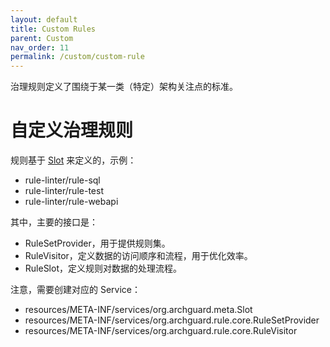 ```yaml
---
layout: default
title: Custom Rules
parent: Custom
nav_order: 11
permalink: /custom/custom-rule
---
```


治理规则定义了围绕于某一类（特定）架构关注点的标准。

# 自定义治理规则

规则基于 [Slot](/custom/custom-slot) 来定义的，示例：

- rule-linter/rule-sql
- rule-linter/rule-test
- rule-linter/rule-webapi
                         
其中，主要的接口是：

- RuleSetProvider，用于提供规则集。
- RuleVisitor，定义数据的访问顺序和流程，用于优化效率。
- RuleSlot，定义规则对数据的处理流程。

注意，需要创建对应的 Service：

- resources/META-INF/services/org.archguard.meta.Slot
- resources/META-INF/services/org.archguard.rule.core.RuleSetProvider
- resources/META-INF/services/org.archguard.rule.core.RuleVisitor
